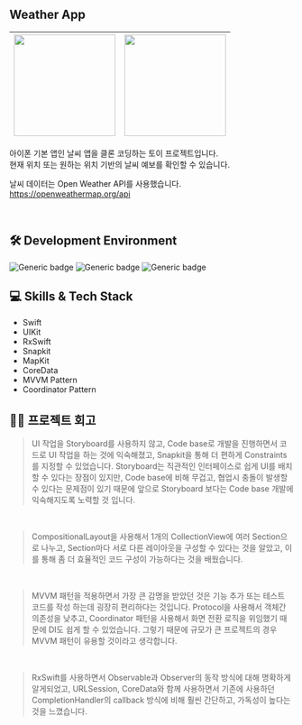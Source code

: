 ## Weather App

<img src="https://github.com/EJLee1209/WeatherApp/assets/101651909/6ed2cabd-7ab9-41f7-a9e1-bc3a20d183a9" width=180/> | <img src="https://github.com/EJLee1209/WeatherApp/assets/101651909/ee669706-140a-43c2-88fb-8427b8c1b9ef" width=180/>
---|---|

아이폰 기본 앱인 날씨 앱을 클론 코딩하는 토이 프로젝트입니다. <br>
현재 위치 또는 원하는 위치 기반의 날씨 예보를 확인할 수 있습니다. <br>

날씨 데이터는 Open Weather API를 사용했습니다. <br>
https://openweathermap.org/api

<br>

## 🛠 Development Environment

![Generic badge](https://img.shields.io/badge/iOS-15.0+-lightgrey.svg) ![Generic badge](https://img.shields.io/badge/Xcode-14.3.1-blue.svg) ![Generic badge](https://img.shields.io/badge/Swift-5.8.1-purple.svg)



## 💻 Skills & Tech Stack
- Swift
- UIKit
- RxSwift
- Snapkit
- MapKit
- CoreData
- MVVM Pattern
- Coordinator Pattern

## 👨‍💻 프로젝트 회고

>UI 작업을 Storyboard를 사용하지 않고, Code base로 개발을 진행하면서 코드로 UI 작업을 하는 것에 익숙해졌고, Snapkit을 통해 더 편하게 Constraints를 지정할 수 있었습니다. Storyboard는 직관적인 인터페이스로 쉽게 UI를 배치할 수 있다는 장점이 있지만, Code base에 비해 무겁고, 협업시 충돌이 발생할 수 있다는 문제점이 있기 때문에 앞으로 Storyboard 보다는 Code base 개발에 익숙해지도록 노력할 것 입니다.

<br>

> CompositionalLayout을 사용해서 1개의 CollectionView에 여러 Section으로 나누고, Section마다 서로 다른 레이아웃을 구성할 수 있다는 것을 알았고, 이를 통해 좀 더 효율적인 코드 구성이 가능하다는 것을 배웠습니다.

<br>

>MVVM 패턴을 적용하면서 가장 큰 감명을 받았던 것은 기능 추가 또는 테스트 코드를 작성 하는데 굉장히 편리하다는 것입니다. Protocol을 사용해서 객체간 의존성을 낮추고, Coordinator 패턴을 사용해서 화면 전환 로직을 위임했기 때문에 DI도 쉽게 할 수 있었습니다. 그렇기 때문에 규모가 큰 프로젝트의 경우 MVVM 패턴이 유용할 것이라고 생각합니다.

<br>

>RxSwift를 사용하면서 Observable과 Observer의 동작 방식에 대해 명확하게 알게되었고, URLSession, CoreData와 함께 사용하면서 기존에 사용하던 CompletionHandler의 callback 방식에 비해 훨씬 간단하고, 가독성이 높다는 것을 느꼈습니다.
